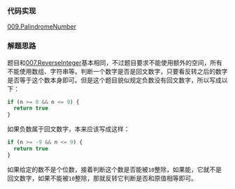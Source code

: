 ### 代码实现
[009.PalindromeNumber](009.PalindromeNumber.js)

### 解题思路
题目和[007.ReverseInteger](../007.ReverseInteger)基本相同，不过题目要求不能使用额外的空间，所有不能使用数组、字符串等。判断一个数字是否是回文数字，只要看反转之后的数字是否等于这个数本身即可。但是这个题目貌似规定负数没有回文数字，所以写成以下：
```js
if (n >= 0 && n <= 9) {
  return true
}
```
如果负数属于回文数字，本来应该写成这样：
```js
if (n >= -9 && n <= 9) {
  return true
}
```
如果给定的数不是个位数，接着判断这个数是否能被`10`整除，如果能，它就不是回文数字，如果不能被`10`整除，那就反转它判断是否和原值相等即可。
